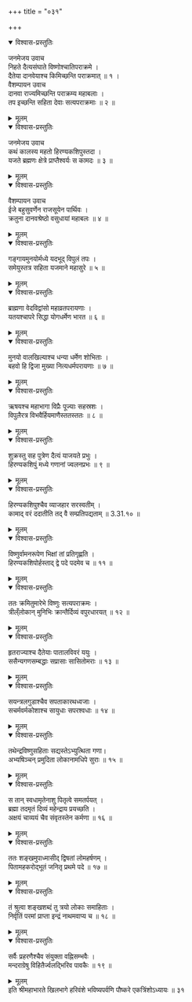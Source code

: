 +++
title = "०३१"

+++

<details open><summary>विश्वास-प्रस्तुतिः</summary>

जनमेजय उवाच  
निहते दैत्यसंघाते विष्णोश्चातिपराक्रमे ।  
दैतेया दानवेयाश्च किमिच्छन्ति पराक्रमात् ॥ १ ।  
वैशम्पायन उवाच  
दानवा राज्यमिच्छन्ति पराक्रम्य महाबलाः ।  
तप इच्छन्ति सहिता देवाः सत्यपराक्रमाः ॥ २ ॥
</details>

<details><summary>मूलम्</summary>

जनमेजय उवाच  
निहते दैत्यसंघाते विष्णोश्चातिपराक्रमे ।  
दैतेया दानवेयाश्च किमिच्छन्ति पराक्रमात् ॥ १ ।  
वैशम्पायन उवाच  
दानवा राज्यमिच्छन्ति पराक्रम्य महाबलाः ।  
तप इच्छन्ति सहिता देवाः सत्यपराक्रमाः ॥ २ ॥
</details>

<details open><summary>विश्वास-प्रस्तुतिः</summary>

जनमेजय उवाच  
कथं कालस्य महतो हिरण्यकशिपुस्तदा ।  
यजते ब्रह्मणः क्षेत्रे प्राप्तैश्वर्यः स कामदः ॥ ३ ॥
</details>

<details><summary>मूलम्</summary>

जनमेजय उवाच  
कथं कालस्य महतो हिरण्यकशिपुस्तदा ।  
यजते ब्रह्मणः क्षेत्रे प्राप्तैश्वर्यः स कामदः ॥ ३ ॥
</details>

<details open><summary>विश्वास-प्रस्तुतिः</summary>

वैशम्पायन उवाच  
ईजे बहुसुवर्णेन राजसूयेन पार्थिवः ।  
क्रतुना दानवश्रेष्ठो वसुधायां महाबलः ॥ ४ ॥
</details>

<details><summary>मूलम्</summary>

वैशम्पायन उवाच  
ईजे बहुसुवर्णेन राजसूयेन पार्थिवः ।  
क्रतुना दानवश्रेष्ठो वसुधायां महाबलः ॥ ४ ॥
</details>

<details open><summary>विश्वास-प्रस्तुतिः</summary>

गङ्गायमुनयोर्मध्ये यदभूद् विपुलं तपः ।  
समेयुस्तत्र सहिता यजमाने महासुरे ॥ ५ ॥
</details>

<details><summary>मूलम्</summary>

गङ्गायमुनयोर्मध्ये यदभूद् विपुलं तपः ।  
समेयुस्तत्र सहिता यजमाने महासुरे ॥ ५ ॥
</details>

<details open><summary>विश्वास-प्रस्तुतिः</summary>

ब्राह्मणा वेदविद्वांसो महाव्रतपरायणाः ।  
यतयश्चापरे सिद्धा योगधर्मेण भारत ॥ ६ ॥
</details>

<details><summary>मूलम्</summary>

ब्राह्मणा वेदविद्वांसो महाव्रतपरायणाः ।  
यतयश्चापरे सिद्धा योगधर्मेण भारत ॥ ६ ॥
</details>

<details open><summary>विश्वास-प्रस्तुतिः</summary>

मुनयो वालखिल्याश्च धन्या धर्मेण शोभिताः ।  
बहवो हि द्विजा मुख्या नित्यधर्मपरायणाः ॥ ७ ॥
</details>

<details><summary>मूलम्</summary>

मुनयो वालखिल्याश्च धन्या धर्मेण शोभिताः ।  
बहवो हि द्विजा मुख्या नित्यधर्मपरायणाः ॥ ७ ॥
</details>

<details open><summary>विश्वास-प्रस्तुतिः</summary>

ऋषयश्च महाभागा विप्रैः पूज्याः सहस्रशः ।  
विपुलैरत्र विभवैर्हियमाणैस्ततस्ततः ॥ ८ ॥
</details>

<details><summary>मूलम्</summary>

ऋषयश्च महाभागा विप्रैः पूज्याः सहस्रशः ।  
विपुलैरत्र विभवैर्हियमाणैस्ततस्ततः ॥ ८ ॥
</details>

<details open><summary>विश्वास-प्रस्तुतिः</summary>

शुक्रस्तु सह पुत्रेण दैत्यं याजयते प्रभुः ।  
हिरण्यकशिपुं मध्ये गणानां ज्वलनप्रभः ॥ ९ ॥
</details>

<details><summary>मूलम्</summary>

शुक्रस्तु सह पुत्रेण दैत्यं याजयते प्रभुः ।  
हिरण्यकशिपुं मध्ये गणानां ज्वलनप्रभः ॥ ९ ॥
</details>

<details open><summary>विश्वास-प्रस्तुतिः</summary>

हिरण्यकशिपुश्चैव व्याजहार सरस्वतीम् ।  
कामाद् वरं ददातीति तद् वै सम्प्रतिपद्यताम् ॥ 3.31.१० ॥
</details>

<details><summary>मूलम्</summary>

हिरण्यकशिपुश्चैव व्याजहार सरस्वतीम् ।  
कामाद् वरं ददातीति तद् वै सम्प्रतिपद्यताम् ॥ 3.31.१० ॥
</details>

<details open><summary>विश्वास-प्रस्तुतिः</summary>

विष्णुर्वामनरूपेण भिक्षां तां प्रतिगृह्णति ।  
हिरण्यकशिपोर्हस्ताद् द्वे पदे पदमेव च ॥ ११ ॥
</details>

<details><summary>मूलम्</summary>

विष्णुर्वामनरूपेण भिक्षां तां प्रतिगृह्णति ।  
हिरण्यकशिपोर्हस्ताद् द्वे पदे पदमेव च ॥ ११ ॥
</details>

<details open><summary>विश्वास-प्रस्तुतिः</summary>

ततः क्रमितुमारेभे विष्णुः सत्यपराक्रमः ।  
त्रील्ँलोकान् मुनिभिः क्रान्तैर्दिव्यं वपुरधारयत् ॥ १२ ॥
</details>

<details><summary>मूलम्</summary>

ततः क्रमितुमारेभे विष्णुः सत्यपराक्रमः ।  
त्रील्ँलोकान् मुनिभिः क्रान्तैर्दिव्यं वपुरधारयत् ॥ १२ ॥
</details>

<details open><summary>विश्वास-प्रस्तुतिः</summary>

हृतराज्याश्च दैतेयाः पातालविवरं ययुः ।  
ससैन्यगणसम्बद्धाः सप्रासाः सासितोमराः ॥ १३ ॥
</details>

<details><summary>मूलम्</summary>

हृतराज्याश्च दैतेयाः पातालविवरं ययुः ।  
ससैन्यगणसम्बद्धाः सप्रासाः सासितोमराः ॥ १३ ॥
</details>

<details open><summary>विश्वास-प्रस्तुतिः</summary>

सयन्त्रलगुडाश्चैव सपताकारथध्वजाः ।  
सचर्मवर्मकोशाश्च सायुधाः सपरश्वधाः ॥ १४ ॥
</details>

<details><summary>मूलम्</summary>

सयन्त्रलगुडाश्चैव सपताकारथध्वजाः ।  
सचर्मवर्मकोशाश्च सायुधाः सपरश्वधाः ॥ १४ ॥
</details>

<details open><summary>विश्वास-प्रस्तुतिः</summary>

तथेन्द्रविष्णुसहिताः सद्यस्तेऽभ्युत्थिता गणा।  
अभ्यषिञ्चन् प्रमुदिता लोकानामधिपे सुराः ॥ १५ ॥
</details>

<details><summary>मूलम्</summary>

तथेन्द्रविष्णुसहिताः सद्यस्तेऽभ्युत्थिता गणा।  
अभ्यषिञ्चन् प्रमुदिता लोकानामधिपे सुराः ॥ १५ ॥
</details>

<details open><summary>विश्वास-प्रस्तुतिः</summary>

स तान् स्वधामृतेनाशु पितृत्वे समतर्पयत् ।  
ब्रह्मा तदमृतं दिव्यं महेन्द्राय प्रयच्छति ।  
अक्षयं चाव्ययं चैव संवृतस्तेन कर्मणा ॥ १६ ॥
</details>

<details><summary>मूलम्</summary>

स तान् स्वधामृतेनाशु पितृत्वे समतर्पयत् ।  
ब्रह्मा तदमृतं दिव्यं महेन्द्राय प्रयच्छति ।  
अक्षयं चाव्ययं चैव संवृतस्तेन कर्मणा ॥ १६ ॥
</details>

<details open><summary>विश्वास-प्रस्तुतिः</summary>

ततः शङ्खमुपाध्मासीद् द्विषतां लोमहर्षणम् ।  
पितामहकरोद्भूतं जनितृ प्रथमे पदे ॥ १७ ॥
</details>

<details><summary>मूलम्</summary>

ततः शङ्खमुपाध्मासीद् द्विषतां लोमहर्षणम् ।  
पितामहकरोद्भूतं जनितृ प्रथमे पदे ॥ १७ ॥
</details>

<details open><summary>विश्वास-प्रस्तुतिः</summary>

तं श्रुत्वा शङ्खशब्दं तु त्रयो लोकाः समाहिताः ।  
निर्वृतिं परमां प्राप्ता इन्द्रं नाथमवाप्य च ॥ १८ ॥
</details>

<details><summary>मूलम्</summary>

तं श्रुत्वा शङ्खशब्दं तु त्रयो लोकाः समाहिताः ।  
निर्वृतिं परमां प्राप्ता इन्द्रं नाथमवाप्य च ॥ १८ ॥
</details>

<details open><summary>विश्वास-प्रस्तुतिः</summary>

सर्वैः प्रहरणैश्चैव संयुक्ता वह्निसम्भवैः ।  
मन्दराग्रेषु विहितैर्ज्वलद्भिरिव पावकैः ॥ १९ ॥
</details>

<details><summary>मूलम्</summary>

सर्वैः प्रहरणैश्चैव संयुक्ता वह्निसम्भवैः ।  
मन्दराग्रेषु विहितैर्ज्वलद्भिरिव पावकैः ॥ १९ ॥
</details>
इति श्रीमहाभारते खिलभागे हरिवंशे भविष्यपर्वणि पौष्करे एकत्रिंशोऽध्यायः ॥ ३१